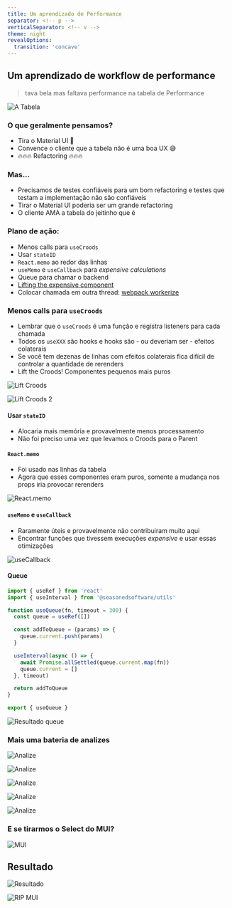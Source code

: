```yaml
---
title: Um aprendizado de Performance
separator: <!-- p -->
verticalSeparator: <!-- v -->
theme: night
revealOptions:
  transition: 'concave'
---
```


## Um aprendizado de workflow de performance

> tava bela mas faltava performance na tabela de Performance

<!-- v -->

![A Tabela](/assets/tabela.gif)

<!-- p -->

### O que geralmente pensamos?

- Tira o Material UI 👹
- Convence o cliente que a tabela não é uma boa UX 😅
- 🔥🔥🔥 Refactoring 🔥🔥🔥

<!-- v -->

### Mas...

- Precisamos de testes confiáveis para um bom refactoring e testes que testam a implementação não são confiáveis
- Tirar o Material UI poderia ser um grande refactoring
- O cliente AMA a tabela do jeitinho que é

<!-- p -->

### Plano de ação:

- Menos calls para `useCroods`
- Usar `stateID`
- `React.memo` ao redor das linhas
- `useMemo` e `useCallback` para _expensive calculations_
- Queue para chamar o backend
- [Lifting the expensive component](https://codesandbox.io/s/react-codesandbox-qtdob?from-embed)
- Colocar chamada em outra thread: [webpack workerize](https://github.com/developit/workerize-loader)

<!-- p -->

### Menos calls para `useCroods`

- Lembrar que o `useCroods` é uma função e registra listeners para cada chamada
- Todos os `useXXX` são hooks e hooks são - ou deveriam ser - efeitos colaterais
- Se você tem dezenas de linhas com efeitos colaterais fica difícil de controlar a quantidade de rerenders
- Lift the Croods! Componentes pequenos mais puros

<!-- v -->

![Lift Croods](/assets/lift-croods-1.png)

<!-- v -->

![Lift Croods 2](/assets/lift-croods-2.png)

<!-- p -->

#### Usar `stateID`

- Alocaria mais memória e provavelmente menos processamento
- Não foi preciso uma vez que levamos o Croods para o Parent
<!-- p -->

#### `React.memo`

- Foi usado nas linhas da tabela
- Agora que esses componentes eram puros, somente a mudança nos props iria provocar rerenders

![React.memo](/assets/react-memo.png)


<!-- p -->

#### `useMemo` e `useCallback`

- Raramente úteis e provavelmente não contribuiram muito aqui
- Encontrar funções que tivessem execuções _expensive_ e usar essas otimizações

![useCallback](/assets/usecallback.png)


<!-- p -->

#### Queue

```js
import { useRef } from 'react'
import { useInterval } from '@seasonedsoftware/utils'

function useQueue(fn, timeout = 300) {
  const queue = useRef([])

  const addToQueue = (params) => {
    queue.current.push(params)
  }

  useInterval(async () => {
    await Promise.allSettled(queue.current.map(fn))
    queue.current = []
  }, timeout)

  return addToQueue
}

export { useQueue }
```

<!-- v -->
![Resultado queue](/assets/queue.gif)

<!-- p -->

### Mais uma bateria de analizes
![Analize](/assets/analize.png)

<!-- v -->
![Analize](/assets/analize-mui-1.png)
<!-- v -->
![Analize](/assets/analize-mui-1-2.png)
<!-- v -->
![Analize](/assets/analize-mui-2.png)
<!-- v -->
![Analize](/assets/analize-mui-2-2.png)

<!-- p -->
### E se tirarmos o Select do MUI?
![MUI](/assets/mui.png)


<!-- p -->

## Resultado
![Resultado](/assets/resultado.gif)

<!-- p -->

![RIP MUI](/assets/bye-material.jpg)
